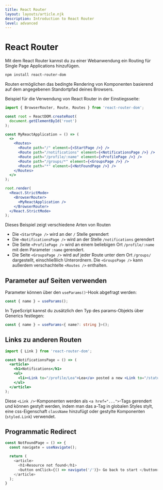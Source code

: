 ```yaml
---
title: React Router
layout: layouts/article.njk
description: Introduction to React Router
level: advanced
---
```


# React Router

Mit dem React Router kannst du zu einer Webanwendung ein Routing für Single Page Applications hinzufügen.

```sh
npm install react-router-dom
```

Routen ermöglichen das bedingte Rendering von Komponenten basierend auf dem angegebenen Standortpfad deines Browsers.

Beispiel für die Verwendung von React Router in der Einstiegsseite:

```jsx
import { BrowserRouter, Route, Routes } from 'react-router-dom';

const root = ReactDOM.createRoot(
  document.getElementById('root')
);

const MyReactApplication = () => (
  <>
    <Routes>
      <Route path="/" element={<StartPage />} />
      <Route path="/notifications" element={<NotificationsPage />} />
      <Route path="/profile/:name" element={<ProfilePage />} />
      <Route path="/groups/*" element={<GroupsPage />} />
      <Route path="*" element={<NotFoundPage />} />
    </Routes>
  </>
);

root.render(
  <React.StrictMode>
    <BrowserRouter>
      <MyReactApplication />
    </BrowserRouter>
  </React.StrictMode>
);
```

Dieses Beispiel zeigt verschiedene Arten von Routen
- Die `<StartPage />` wird an der `/` Stelle gerendert
- Die `<NotificationsPage />` wird an der Stelle `/notifications` gerendert
- Die Seite `<ProfilePage />` wird an einem beliebigen Ort `/profile/:name` mit dem Parameter `:name` gerendert.
- Die Seite `<GroupsPage />` wird auf jeder Route unter dem Ort `/groups/` dargestellt, einschließlich Unterordnern. Die `<GroupsPage />` kann außerdem verschachtelte `<Routes />` enthalten.

## Parameter auf Seiten verwenden

Parameter können über den `useParams()`-Hook abgefragt werden:

```js
const { name } = useParams();
```

In TypeScript kannst du zusätzlich den Typ des params-Objekts über Generics festlegen:

```ts
const { name } = useParams<{ name?: string }>();
```

## Links zu anderen Routen

```jsx
import { Link } from 'react-router-dom';

const NotificationsPage = () => (
  <article>
    <h1>Notifications</h1>
    <ul>
      <li><Link to="/profile/Lea">Lea</a> posted a new <Link to="/status/32424231">status</Link>.</li>
    </ul>
  </article>
);
```

Diese `<Link />`-Komponenten werden als `<a href="...">`-Tags gerendert und können gestylt werden, indem man das a-Tag in globalen Styles stylt, eine css-Eigenschaft `className` hinzufügt oder gestylte Komponenten (`styled.Link`) verwendet.

## Programmatic Redirect

```js
const NotFoundPage = () => {
  const navigate = useNavigate();

  return (
    <article>
      <h1>Resource not found</h1>
      <button onClick={() => navigate('/')}> Go back to start </button>
    </article>
  );
}
```
